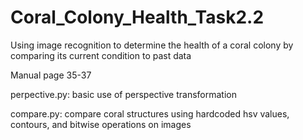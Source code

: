 # Coral_Colony_Health_Task2.2

Using image recognition to determine the health of a coral colony by comparing its current condition to past data

Manual page 35-37

perpective.py: basic use of perspective transformation

compare.py: compare coral structures using hardcoded hsv values, contours, and bitwise operations on images
